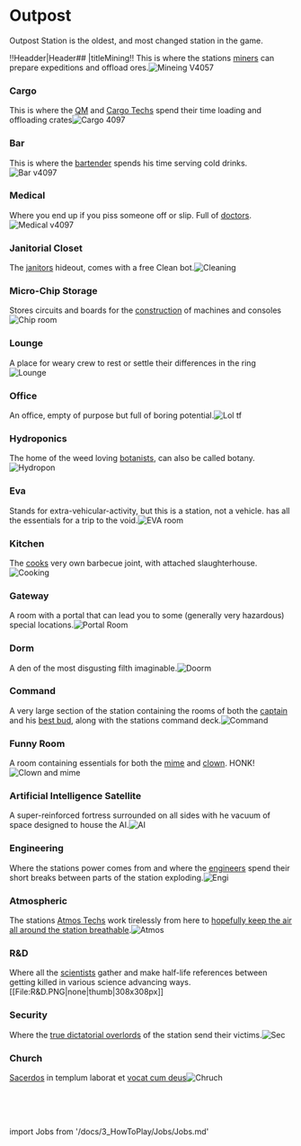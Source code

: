 # Outpost
 Outpost Station is the oldest, and most changed station in the game.


!!Headder|Header## |titleMining!!
This is where the stations [miners](\3_HowToPlay\jobs\Cargo_roles\Shaft-Miner.md) can prepare expeditions and offload ores.![Mineing V4057](\img\No_image.png)




### Cargo
This is where the [QM](\3_HowToPlay\jobs\Cargo_roles\Quartermaster.md) and [Cargo Techs](\3_HowToPlay\jobs\Cargo_roles\Cargo-Technician.md) spend their time loading and offloading crates![Cargo 4097](\img\No_image.png)
### Bar
This is where the [bartender](\3_HowToPlay\jobs\Service_roles\Bartender.md) spends his time serving cold drinks.
![Bar v4097](\img\No_image.png)


### Medical
Where you end up if you piss someone off or slip. Full of [doctors](\3_HowToPlay\jobs\Medical_roles\Medical-Doctor.md).![Medical v4097](\img\No_image.png)


### Janitorial Closet
The [janitors](\3_HowToPlay\jobs\Service_roles\Janitor.md) hideout, comes with a free Clean bot.![Cleaning](\img\No_image.png)


### Micro-Chip Storage
Stores circuits and boards for the [construction](\3_HowToPlay\Guides\Engineering_guides\Construction.md) of machines and consoles![Chip room](\img\No_image.png)



### Lounge
A place for weary crew to rest or settle their differences in the ring![Lounge](\img\No_image.png)



### Office
An office, empty of purpose but full of boring potential.![Lol tf](\img\No_image.png)
### Hydroponics
The home of the weed loving [botanists](\3_HowToPlay\jobs\Service_roles\Botanist.md), can also be called botany.![Hydropon](\img\No_image.png)

### Eva
Stands for extra-vehicular-activity, but this is a station, not a vehicle. has all the essentials for a trip to the void.![EVA room](\img\No_image.png)
### Kitchen
The [cooks](\3_HowToPlay\jobs\Service_roles\Cook.md) very own barbecue joint, with attached slaughterhouse.![Cooking](\img\No_image.png)
### Gateway
A room with a portal that can lead you to some (generally very hazardous) special locations.![Portal Room](\img\No_image.png)
### Dorm
A den of the most disgusting filth imaginable.![Doorm](\img\No_image.png)
### Command
A very large section of the station containing the rooms of both the [captain](\3_HowToPlay\jobs\Command_role\Captain.md) and his [best bud](\3_HowToPlay\jobs\Command_role\Head-of-Personnel.md), along with the stations command deck.![Command](\img\Command.png)
### Funny Room
A room containing essentials for both the [mime](\3_HowToPlay\jobs\Entertainment_Roles\Mime.md) and [clown](\3_HowToPlay\jobs\Entertainment_Roles\Clown.md). HONK!![Clown and mime](\img\No_image.png)
### Artificial Intelligence Satellite
A super-reinforced fortress surrounded on all sides with he vacuum of space designed to house the AI.![AI](\img\No_image.png)
### Engineering
Where the stations power comes from and where the [engineers](\3_HowToPlay\jobs\Engineering_roles\Engineer.md) spend their short breaks between parts of the station exploding.![Engi](\img\No_image.png)
### Atmospheric
The stations [Atmos Techs](\3_HowToPlay\jobs\Engineering_roles\Atmospherics-Technician.md) work tirelessly from here to [hopefully keep the air all around the station breathable](\4_Univers\Other\Jokes\So-close-to-impossible-that-it-might-as-well-not-even-exist.md).![Atmos](\img\Atmos.png)
### R&D
Where all the [scientists](\3_HowToPlay\jobs\Science_roles\Scientist.md) gather and make half-life references between getting killed in various science advancing ways.[[File:R&D.PNG|none|thumb|308x308px]]
### Security
Where the [true dictatorial overlords](\3_HowToPlay\jobs\Security_roles\Security-Officer.md) of the station send their victims.![Sec](\img\Sec.png)
### Church
[Sacerdos](\3_HowToPlay\jobs\Entertainment_Roles\Chaplain.md) in templum laborat et [vocat cum deus](\4_Univers\Other\Jokes\So-close-to-impossible-that-it-might-as-well-not-even-exist.md)![Chruch](\img\Chruch.png)



  <br/>
<br/>
<br/>

import Jobs from '/docs/3_HowToPlay/Jobs/Jobs.md'

<Jobs />
